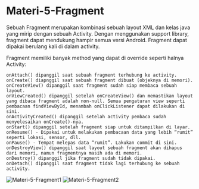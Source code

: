 # Materi-5-Fragment
Sebuah Fragment merupakan kombinasi sebuah layout XML dan kelas java yang mirip dengan sebuah Activity.
Dengan menggunakan support library, fragment dapat mendukung hampir semua versi Android.
Fragment dapat dipakai berulang kali di dalam activity.

Fragment memiliki banyak method yang dapat di override seperti halnya Activity:

    onAttach() dipanggil saat sebuah fragment terhubung ke activity.
    onCreate() diapnggil saat sebuah fragment dibuat (objeknya di memori).
    onCreateView() dipanggil saat fragment sudah siap membaca sebuah layout.
    onViewCreated() dipanggil setelah onCreateView() dan memastikan layout yang dibaca fragment adalah non-null. Semua pengaturan view seperti pembacaan findViewById, menambah onClickListener dapat dilakukan di sini.
    onActivityCreated() dipanggil setelah activity pembaca sudah menyelesaikan onCreate()-nya.
    onStart() dipanggil setelah fragment siap untuk ditampilkan di layar.
    onResume() - Dipakai untuk melakukan pembacaan data yang lebih “rumit” seperti lokasi, sensor, dll.
    onPause() - Tempat melepas data “rumit”. Lakukan commit di sini.
    onDestroyView() dipanggil saat layout sebuah fragment akan dihapus dari memori, namun fragmentnya masih ada di memori.
    onDestroy() dipanggil jika fragment sudah tidak dipakai.
    onDetach() dipanggil saat fragment tidak lagi terhubung ke sebuah activity.


![Materi-5-Fragment1](https://user-images.githubusercontent.com/62680911/109179369-65c68c80-77bc-11eb-8d5d-698a1a79b515.jpg)
![Materi-5-Fragment2](https://user-images.githubusercontent.com/62680911/109179712-c1911580-77bc-11eb-94aa-a497b3abdf4d.jpg)

